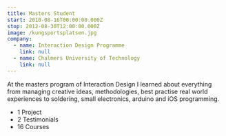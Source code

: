 ```yaml
---
title: Masters Student
start: 2010-08-16T00:00:00.000Z
stop: 2012-08-30T12:00:00.000Z
image: /kungsportsplatsen.jpg
company:
  - name: Interaction Design Programme
    link: null
  - name: Chalmers University of Technology
    link: null
---
```


At the masters program of Interaction Design I learned about everything from managing creative ideas, methodologies, best practise real world experiences to soldering, small electronics, arduino and iOS programming.

- 1 Project
- 2 Testimonials
- 16 Courses
